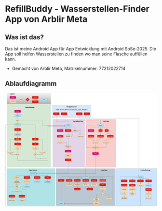 # RefillBuddy - Wasserstellen-Finder App von Arblir Meta

## Was ist das?
Das ist meine Android App für App Entwicklung mit Android SoSe-2025. Die App soll helfen Wasserstellen zu finden wo man seine Flasche auffüllen kann.

- Gemacht von Arblir Meta, Matrikelnummer: 77212022714


## Ablaufdiagramm

![Ablaufdiagramm](app/src/main/assets/Ablaufdiagramm.png)


